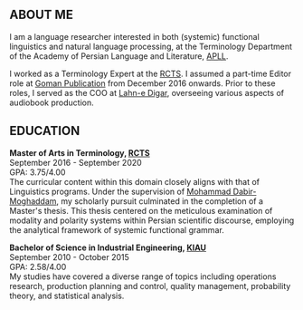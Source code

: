## ABOUT ME
I am a language researcher interested in both (systemic) functional linguistics and natural language processing, at the Terminology Department of the Academy of Persian Language and Literature, [APLL](https://apll.ir/).

I worked as a Terminology Expert at the [RCTS](https://apll.ir/rcts/). I assumed a part-time Editor role at [Goman Publication](https://gomanbook.com/) from December 2016 onwards. Prior to these roles, I served as the COO at [Lahn-e Digar](https://www.instagram.com/lahnedigar/), overseeing various aspects of audiobook production.

## EDUCATION
**Master of Arts in Terminology, [RCTS](https://apll.ir/rcts/)** <br>
September 2016 - September 2020 <br>
GPA: 3.75/4.00 <br>
The curricular content within this domain closely aligns with that of Linguistics programs. Under the supervision of [Mohammad Dabir-Moghaddam](https://en.wikipedia.org/wiki/Mohammad_Dabir_Moghaddam/), my scholarly pursuit culminated in the completion of a Master's thesis. This thesis centered on the meticulous examination of modality and polarity systems within Persian scientific discourse, employing the analytical framework of systemic functional grammar.

**Bachelor of Science in Industrial Engineering, [KIAU](https://karaj.iau.ir/en)** <br>
September 2010 - October 2015 <br>
GPA: 2.58/4.00 <br>
My studies have covered a diverse range of topics including operations research, production planning and control, quality management, probability theory, and statistical analysis.
